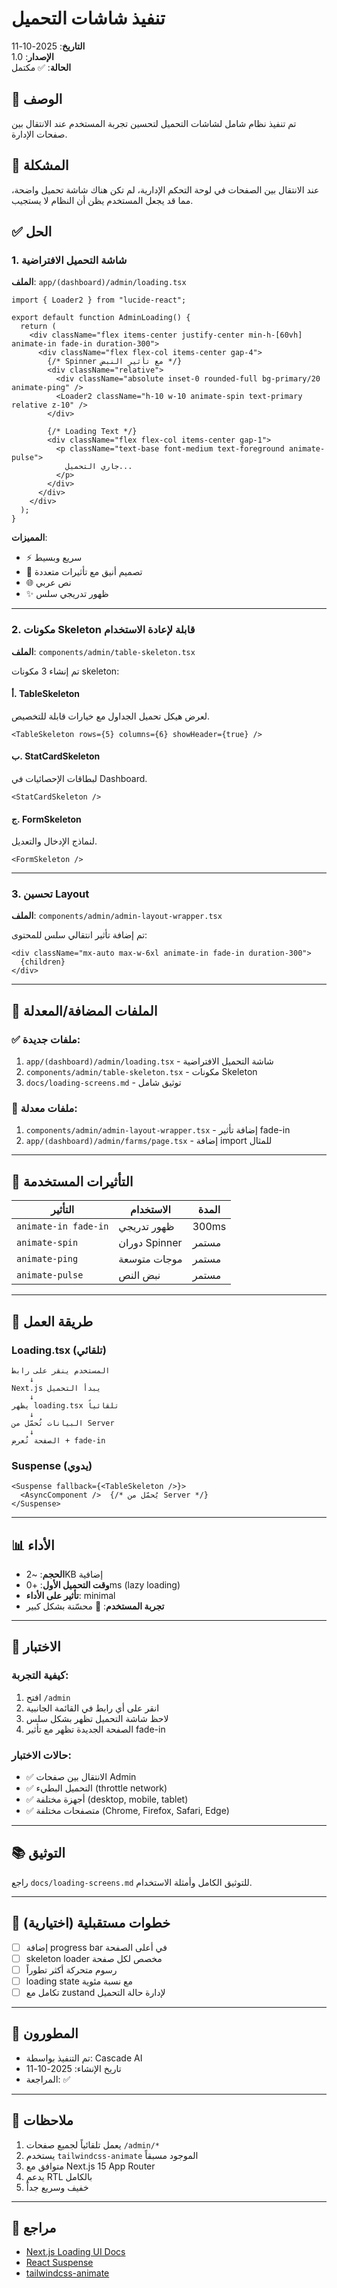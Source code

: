 # تنفيذ شاشات التحميل

**التاريخ**: 2025-10-11  
**الإصدار**: 1.0  
**الحالة**: ✅ مكتمل

## 📝 الوصف

تم تنفيذ نظام شامل لشاشات التحميل لتحسين تجربة المستخدم عند الانتقال بين صفحات الإدارة.

## 🎯 المشكلة

عند الانتقال بين الصفحات في لوحة التحكم الإدارية، لم تكن هناك شاشة تحميل واضحة، مما قد يجعل المستخدم يظن أن النظام لا يستجيب.

## ✅ الحل

### 1. شاشة التحميل الافتراضية
**الملف**: `app/(dashboard)/admin/loading.tsx`

```tsx
import { Loader2 } from "lucide-react";

export default function AdminLoading() {
  return (
    <div className="flex items-center justify-center min-h-[60vh] animate-in fade-in duration-300">
      <div className="flex flex-col items-center gap-4">
        {/* Spinner مع تأثير النبض */}
        <div className="relative">
          <div className="absolute inset-0 rounded-full bg-primary/20 animate-ping" />
          <Loader2 className="h-10 w-10 animate-spin text-primary relative z-10" />
        </div>
        
        {/* Loading Text */}
        <div className="flex flex-col items-center gap-1">
          <p className="text-base font-medium text-foreground animate-pulse">
            جاري التحميل...
          </p>
        </div>
      </div>
    </div>
  );
}
```

**المميزات**:
- ⚡ سريع وبسيط
- 🎨 تصميم أنيق مع تأثيرات متعددة
- 🌐 نص عربي
- ✨ ظهور تدريجي سلس

---

### 2. مكونات Skeleton قابلة لإعادة الاستخدام
**الملف**: `components/admin/table-skeleton.tsx`

تم إنشاء 3 مكونات skeleton:

#### أ. TableSkeleton
لعرض هيكل تحميل الجداول مع خيارات قابلة للتخصيص.

```tsx
<TableSkeleton rows={5} columns={6} showHeader={true} />
```

#### ب. StatCardSkeleton
لبطاقات الإحصائيات في Dashboard.

```tsx
<StatCardSkeleton />
```

#### ج. FormSkeleton
لنماذج الإدخال والتعديل.

```tsx
<FormSkeleton />
```

---

### 3. تحسين Layout
**الملف**: `components/admin/admin-layout-wrapper.tsx`

تم إضافة تأثير انتقالي سلس للمحتوى:

```tsx
<div className="mx-auto max-w-6xl animate-in fade-in duration-300">
  {children}
</div>
```

---

## 📁 الملفات المضافة/المعدلة

### ✅ ملفات جديدة:
1. `app/(dashboard)/admin/loading.tsx` - شاشة التحميل الافتراضية
2. `components/admin/table-skeleton.tsx` - مكونات Skeleton
3. `docs/loading-screens.md` - توثيق شامل

### 🔧 ملفات معدلة:
1. `components/admin/admin-layout-wrapper.tsx` - إضافة تأثير fade-in
2. `app/(dashboard)/admin/farms/page.tsx` - إضافة import للمثال

---

## 🎨 التأثيرات المستخدمة

| التأثير | الاستخدام | المدة |
|---------|-----------|-------|
| `animate-in fade-in` | ظهور تدريجي | 300ms |
| `animate-spin` | دوران Spinner | مستمر |
| `animate-ping` | موجات متوسعة | مستمر |
| `animate-pulse` | نبض النص | مستمر |

---

## 🔄 طريقة العمل

### Loading.tsx (تلقائي)
```
المستخدم ينقر على رابط
    ↓
Next.js يبدأ التحميل
    ↓
يظهر loading.tsx تلقائياً
    ↓
البيانات تُحمّل من Server
    ↓
الصفحة تُعرض + fade-in
```

### Suspense (يدوي)
```tsx
<Suspense fallback={<TableSkeleton />}>
  <AsyncComponent />  {/* يُحمّل من Server */}
</Suspense>
```

---

## 📊 الأداء

- **الحجم**: ~2KB إضافية
- **وقت التحميل الأول**: +0ms (lazy loading)
- **تأثير على الأداء**: minimal
- **تجربة المستخدم**: 🎉 محسّنة بشكل كبير

---

## 🧪 الاختبار

### كيفية التجربة:
1. افتح `/admin`
2. انقر على أي رابط في القائمة الجانبية
3. لاحظ شاشة التحميل تظهر بشكل سلس
4. الصفحة الجديدة تظهر مع تأثير fade-in

### حالات الاختبار:
- ✅ الانتقال بين صفحات Admin
- ✅ التحميل البطيء (throttle network)
- ✅ أجهزة مختلفة (desktop, mobile, tablet)
- ✅ متصفحات مختلفة (Chrome, Firefox, Safari, Edge)

---

## 📚 التوثيق

راجع `docs/loading-screens.md` للتوثيق الكامل وأمثلة الاستخدام.

---

## 🎯 خطوات مستقبلية (اختيارية)

- [ ] إضافة progress bar في أعلى الصفحة
- [ ] skeleton loader مخصص لكل صفحة
- [ ] رسوم متحركة أكثر تطوراً
- [ ] loading state مع نسبة مئوية
- [ ] تكامل مع zustand لإدارة حالة التحميل

---

## 👥 المطورون

- تم التنفيذ بواسطة: Cascade AI
- تاريخ الإنشاء: 2025-10-11
- المراجعة: ✅

---

## 📝 ملاحظات

1. يعمل تلقائياً لجميع صفحات `/admin/*`
2. يستخدم `tailwindcss-animate` الموجود مسبقاً
3. متوافق مع Next.js 15 App Router
4. يدعم RTL بالكامل
5. خفيف وسريع جداً

---

## 🔗 مراجع

- [Next.js Loading UI Docs](https://nextjs.org/docs/app/building-your-application/routing/loading-ui-and-streaming)
- [React Suspense](https://react.dev/reference/react/Suspense)
- [tailwindcss-animate](https://github.com/jamiebuilds/tailwindcss-animate)
